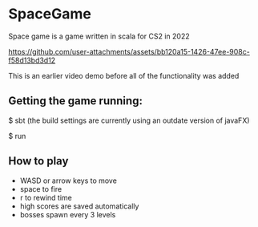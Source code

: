 # SpaceGame
Space game is  a game written in scala for CS2 in 2022


https://github.com/user-attachments/assets/bb120a15-1426-47ee-908c-f58d13bd3d12


This is an earlier video demo before all of the functionality was added


## Getting the game running:

$ sbt (the build settings are currently using an outdate version of javaFX)


$ run

## How to play
- WASD or arrow keys to move
- space to fire
- r to rewind time
- high scores are saved automatically
- bosses spawn every 3 levels

